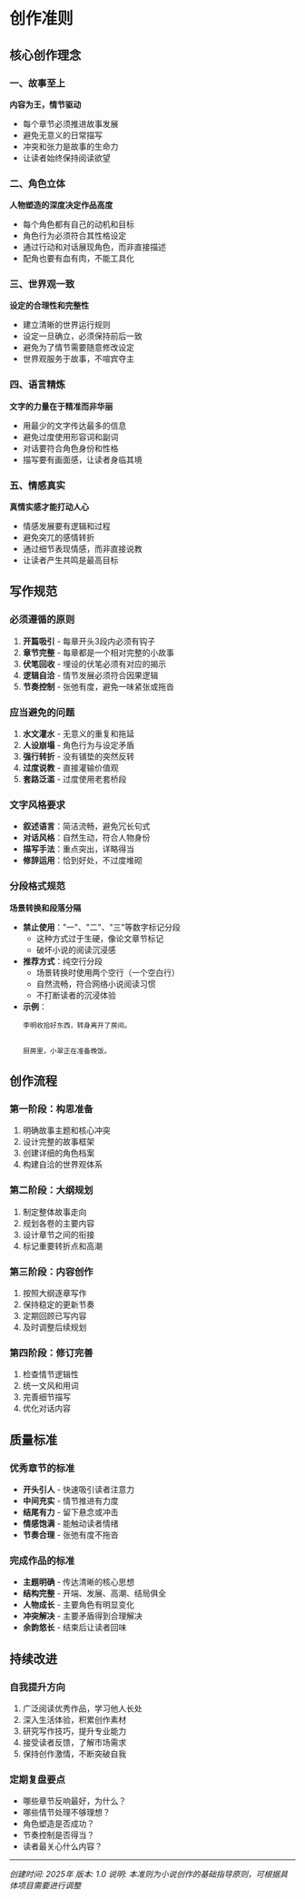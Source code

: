 # 创作准则

## 核心创作理念

### 一、故事至上
**内容为王，情节驱动**
- 每个章节必须推进故事发展
- 避免无意义的日常描写
- 冲突和张力是故事的生命力
- 让读者始终保持阅读欲望

### 二、角色立体
**人物塑造的深度决定作品高度**
- 每个角色都有自己的动机和目标
- 角色行为必须符合其性格设定
- 通过行动和对话展现角色，而非直接描述
- 配角也要有血有肉，不能工具化

### 三、世界观一致
**设定的合理性和完整性**
- 建立清晰的世界运行规则
- 设定一旦确立，必须保持前后一致
- 避免为了情节需要随意修改设定
- 世界观服务于故事，不喧宾夺主

### 四、语言精炼
**文字的力量在于精准而非华丽**
- 用最少的文字传达最多的信息
- 避免过度使用形容词和副词
- 对话要符合角色身份和性格
- 描写要有画面感，让读者身临其境

### 五、情感真实
**真情实感才能打动人心**
- 情感发展要有逻辑和过程
- 避免突兀的感情转折
- 通过细节表现情感，而非直接说教
- 让读者产生共鸣是最高目标

## 写作规范

### 必须遵循的原则
1. **开篇吸引** - 每章开头3段内必须有钩子
2. **章节完整** - 每章都是一个相对完整的小故事
3. **伏笔回收** - 埋设的伏笔必须有对应的揭示
4. **逻辑自洽** - 情节发展必须符合因果逻辑
5. **节奏控制** - 张弛有度，避免一味紧张或拖沓

### 应当避免的问题
1. **水文灌水** - 无意义的重复和拖延
2. **人设崩塌** - 角色行为与设定矛盾
3. **强行转折** - 没有铺垫的突然反转
4. **过度说教** - 直接灌输价值观
5. **套路泛滥** - 过度使用老套桥段

### 文字风格要求
- **叙述语言**：简洁流畅，避免冗长句式
- **对话风格**：自然生动，符合人物身份
- **描写手法**：重点突出，详略得当
- **修辞运用**：恰到好处，不过度堆砌

### 分段格式规范
**场景转换和段落分隔**
- **禁止使用**："一"、"二"、"三"等数字标记分段
  - 这种方式过于生硬，像论文章节标记
  - 破坏小说的阅读沉浸感
- **推荐方式**：纯空行分段
  - 场景转换时使用两个空行（一个空白行）
  - 自然流畅，符合网络小说阅读习惯
  - 不打断读者的沉浸体验
- **示例**：
  ```
  李明收拾好东西，转身离开了房间。


  厨房里，小翠正在准备晚饭。
  ```

## 创作流程

### 第一阶段：构思准备
1. 明确故事主题和核心冲突
2. 设计完整的故事框架
3. 创建详细的角色档案
4. 构建自洽的世界观体系

### 第二阶段：大纲规划
1. 制定整体故事走向
2. 规划各卷的主要内容
3. 设计章节之间的衔接
4. 标记重要转折点和高潮

### 第三阶段：内容创作
1. 按照大纲逐章写作
2. 保持稳定的更新节奏
3. 定期回顾已写内容
4. 及时调整后续规划

### 第四阶段：修订完善
1. 检查情节逻辑性
2. 统一文风和用词
3. 完善细节描写
4. 优化对话内容

## 质量标准

### 优秀章节的标准
- **开头引人** - 快速吸引读者注意力
- **中间充实** - 情节推进有力度
- **结尾有力** - 留下悬念或冲击
- **情感饱满** - 能触动读者情绪
- **节奏合理** - 张弛有度不拖沓

### 完成作品的标准
- **主题明确** - 传达清晰的核心思想
- **结构完整** - 开端、发展、高潮、结局俱全
- **人物成长** - 主要角色有明显变化
- **冲突解决** - 主要矛盾得到合理解决
- **余韵悠长** - 结束后让读者回味

## 持续改进

### 自我提升方向
1. 广泛阅读优秀作品，学习他人长处
2. 深入生活体验，积累创作素材
3. 研究写作技巧，提升专业能力
4. 接受读者反馈，了解市场需求
5. 保持创作激情，不断突破自我

### 定期复盘要点
- 哪些章节反响最好，为什么？
- 哪些情节处理不够理想？
- 角色塑造是否成功？
- 节奏控制是否得当？
- 读者最关心什么内容？

---
*创建时间: 2025年*
*版本: 1.0*
*说明: 本准则为小说创作的基础指导原则，可根据具体项目需要进行调整*
